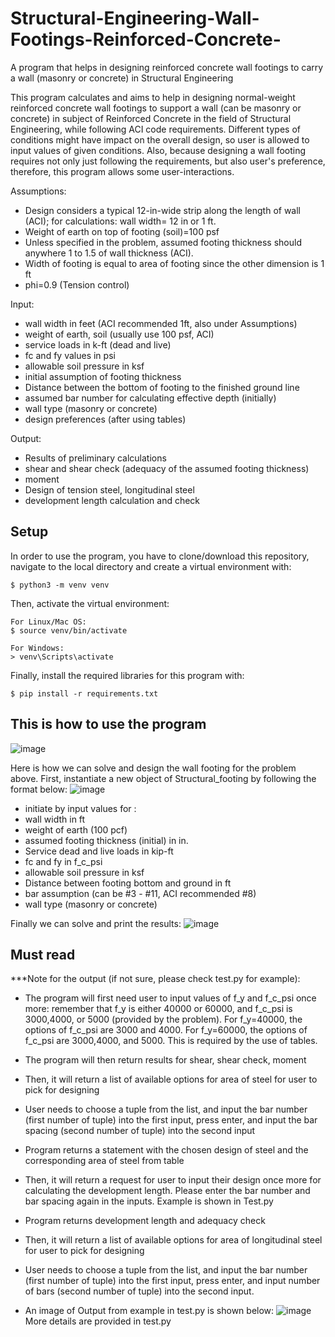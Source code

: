 # Structural-Engineering-Wall-Footings-Reinforced-Concrete-
A program that helps in designing reinforced concrete wall footings to carry a wall (masonry or concrete) in Structural Engineering

This program calculates and aims to help in designing normal-weight reinforced concrete wall footings to support a wall (can be masonry or concrete) in subject of Reinforced Concrete in the field of Structural Engineering, while following ACI code requirements. Different types of conditions might have impact on the overall design, so user is allowed to input values of given conditions. Also, because designing a wall footing requires not only just following the requirements, but also user's preference, therefore, this program allows some user-interactions.

Assumptions:
* Design considers a typical 12-in-wide strip along the length of wall (ACI);
for calculations: wall width= 12 in or 1 ft.
* Weight of earth on top of footing (soil)=100 psf
* Unless specified in the problem, assumed footing thickness should anywhere 1 to 1.5 of wall thickness (ACI).
* Width of footing is equal to area of footing since the other dimension is 1 ft
* phi=0.9 (Tension control)


Input:
* wall width in feet (ACI recommended 1ft, also under Assumptions)
* weight of earth, soil (usually use 100 psf, ACI)
* service loads in k-ft (dead and live)
* fc and fy values in psi
* allowable soil pressure in ksf
* initial assumption of footing thickness
* Distance between the bottom of footing to the finished ground line
* assumed bar number for calculating effective depth (initially)
* wall type (masonry or concrete)
* design preferences (after using tables)

Output:
* Results of preliminary calculations
* shear and shear check (adequacy of the assumed footing thickness)
* moment
* Design of tension steel, longitudinal steel
* development length calculation and check

## Setup
In order to use the program, you have to clone/download this repository, navigate to the local directory and create a virtual environment with:

```
$ python3 -m venv venv

```
Then, activate the virtual environment:

```
For Linux/Mac OS:
$ source venv/bin/activate

For Windows:
> venv\Scripts\activate
```

Finally, install the required libraries for this program with:

```
$ pip install -r requirements.txt

```

## This is how to use the program
![image](https://user-images.githubusercontent.com/73927161/102945154-f4502200-448a-11eb-88d5-c93b44916045.png)


Here is how we can solve and design the wall footing for the problem above.
First, instantiate a new object of Structural_footing by following the format below:
![image](https://user-images.githubusercontent.com/73927161/102944790-d209d480-4489-11eb-902e-791442b5c9c4.png)
* initiate by input values for :
* wall width in ft
* weight of earth (100 pcf)
* assumed footing thickness (initial) in in.
* Service dead and live loads in kip-ft
* fc and fy in f_c_psi
* allowable soil pressure in ksf
* Distance between footing bottom and ground in ft
* bar assumption (can be #3 - #11, ACI recommended #8)
* wall type (masonry or concrete)

Finally we can solve and print the results:
![image](https://user-images.githubusercontent.com/73927161/102952223-afcd8200-449c-11eb-932a-b303486c53b6.png)
## Must read

***Note for the output (if not sure, please check test.py for example):
* The program will first need user to input values of f_y and f_c_psi once more: remember that f_y is either 40000 or 60000, and f_c_psi is 3000,4000, or 5000  (provided by the problem). For f_y=40000, the options of f_c_psi are 3000 and 4000. For f_y=60000, the options of f_c_psi are 3000,4000, and 5000. This is required by the use of tables.

* The program will then return results for shear, shear check, moment

* Then, it will return a list of available options for area of steel for user to pick for designing
* User needs to choose a tuple from the list, and input the bar number (first number of tuple) into the first input, press enter, and input the bar spacing (second number of tuple) into the second input
* Program returns a statement with the chosen design of steel and the corresponding area of steel from table

* Then, it will return a request for user to input their design once more for calculating the development length. Please enter the bar number and bar spacing again in the inputs. Example is shown in Test.py
* Program returns development length and adequacy check

* Then, it will return a list of available options for area of longitudinal steel for user to pick for designing
* User needs to choose a tuple from the list, and input the bar number (first number of tuple) into the first input, press enter, and input number of bars (second number of tuple) into the second input.

* An image of Output from example in test.py is shown below:
![image](https://user-images.githubusercontent.com/73927161/102952064-451c4680-449c-11eb-824a-917e71155fb6.png)
More details are provided in test.py
